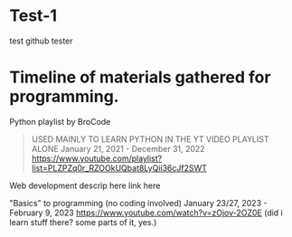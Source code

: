 # Test-1
test github tester


# Timeline of materials gathered for programming.

Python playlist by BroCode
>USED MAINLY TO LEARN PYTHON IN THE YT VIDEO PLAYLIST ALONE
January 21, 2021 - December 31, 2022
https://www.youtube.com/playlist?list=PLZPZq0r_RZOOkUQbat8LyQii36cJf2SWT

Web development
descrip here
link here

"Basics" to programming (no coding involved)
January 23/27, 2023 - February 9, 2023
https://www.youtube.com/watch?v=zOjov-2OZ0E
(did i learn stuff there? some parts of it, yes.)
